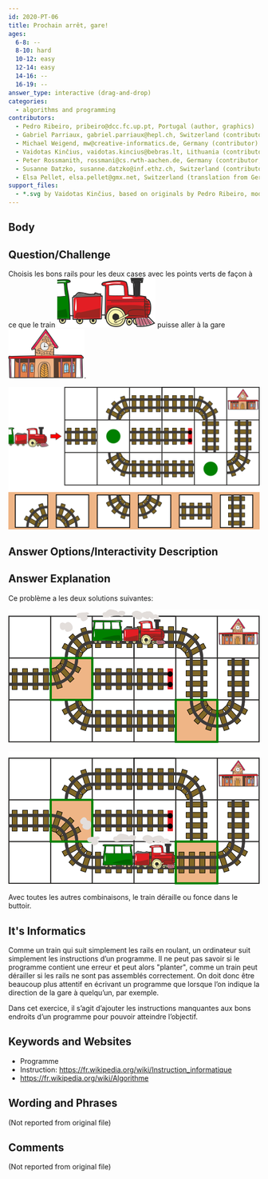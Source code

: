 ```yaml
---
id: 2020-PT-06
title: Prochain arrêt, gare!
ages:
  6-8: --
  8-10: hard
  10-12: easy
  12-14: easy
  14-16: --
  16-19: --
answer_type: interactive (drag-and-drop)
categories:
  - algorithms and programming
contributors:
  - Pedro Ribeiro, pribeiro@dcc.fc.up.pt, Portugal (author, graphics)
  - Gabriel Parriaux, gabriel.parriaux@hepl.ch, Switzerland (contributor)
  - Michael Weigend, mw@creative-informatics.de, Germany (contributor)
  - Vaidotas Kinčius, vaidotas.kincius@bebras.lt, Lithuania (contributor, graphics)
  - Peter Rossmanith, rossmani@cs.rwth-aachen.de, Germany (contributor, translation from English into German)
  - Susanne Datzko, susanne.datzko@inf.ethz.ch, Switzerland (contributor, graphics)
  - Elsa Pellet, elsa.pellet@gmx.net, Switzerland (translation from German into French)
support_files:
  - *.svg by Vaidotas Kinčius, based on originals by Pedro Ribeiro, modified and made compatible by Susanne Datzko
---
```



## Body

<!-- empty -->


## Question/Challenge

Choisis les bons rails pour les deux cases avec les points verts de façon à ce que le train ![train] puisse aller à la gare ![station].

![](graphics/2020-PT-06_taskbody-interactive-compatible.svg "Rails (550px)")

[train]:   graphics/2020-PT-06_taskbody2-compatible.svg "train (30px)"
[station]: graphics/2020-PT-06_taskbody3-compatible.svg "gare (30px)"


## Answer Options/Interactivity Description

<!-- empty -->


## Answer Explanation

Ce problème a les deux solutions suivantes:

![](graphics/2020-PT-06_explanation1-compatible.svg "Solution 1 (428px)")

![](graphics/2020-PT-06_explanation2-compatible.svg "Solution 2 (428px)")

Avec toutes les autres combinaisons, le train déraille ou fonce dans le buttoir.


## It's Informatics

Comme un train qui suit simplement les rails en roulant, un ordinateur suit simplement les instructions d’un programme. Il ne peut pas savoir si le programme contient une erreur et peut alors "planter", comme un train peut dérailler si les rails ne sont pas assemblés correctement. On doit donc être beaucoup plus attentif en écrivant un programme que lorsque l’on indique la direction de la gare à quelqu’un, par exemple.

Dans cet exercice, il s’agit d’ajouter les instructions manquantes aux bons endroits d’un programme pour pouvoir atteindre l’objectif.


## Keywords and Websites

 - Programme
 - Instruction: https://fr.wikipedia.org/wiki/Instruction_informatique
 - https://fr.wikipedia.org/wiki/Algorithme


## Wording and Phrases

(Not reported from original file)


## Comments

(Not reported from original file)
